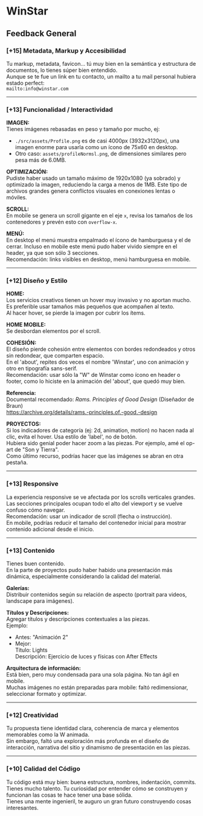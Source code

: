 # WinStar

## Feedback General

### [+15] Metadata, Markup y Accesibilidad
Tu markup, metadata, favicon... tú muy bien en la semántica y estructura de documentos, lo tienes súper bien entendido.  
Aunque se te fue un link en tu contacto, un mailto a tu mail personal hubiera estado perfect:  
`mailto:info@winstar.com`

---

### [+13] Funcionalidad / Interactividad

**IMAGEN:**  
Tienes imágenes rebasadas en peso y tamaño por mucho, ej:  
- `./src/assets/Profile.png` es de casi 4000px (3932x3120px), una imagen enorme para usarla como un ícono de 75x60 en desktop.  
- Otro caso: `assets/profileNormsl.png`, de dimensiones similares pero pesa más de 6.0MB.  

**OPTIMIZACIÓN:**  
Pudiste haber usado un tamaño máximo de 1920x1080 (ya sobrado) y optimizado la imagen, reduciendo la carga a menos de 1MB. Este tipo de archivos grandes genera conflictos visuales en conexiones lentas o móviles.

**SCROLL:**  
En mobile se genera un scroll gigante en el eje `x`, revisa los tamaños de los contenedores y prevén esto con `overflow-x`.

**MENÚ:**  
En desktop el menú muestra empalmado el ícono de hamburguesa y el de cerrar. Incluso en mobile este menú pudo haber vivido siempre en el header, ya que son sólo 3 secciones.  
Recomendación: links visibles en desktop, menú hamburguesa en mobile.

---

### [+12] Diseño y Estilo

**HOME:**  
Los servicios creativos tienen un hover muy invasivo y no aportan mucho. Es preferible usar tamaños más pequeños que acompañen al texto.  
Al hacer hover, se pierde la imagen por cubrir los ítems.

**HOME MOBILE:**  
Se desbordan elementos por el scroll.

**COHESIÓN:**  
El diseño pierde cohesión entre elementos con bordes redondeados y otros sin redondear, que comparten espacio.  
En el 'about', repites dos veces el nombre 'Winstar', uno con animación y otro en tipografía sans-serif.  
Recomendación: usar sólo la "W" de Winstar como ícono en header o footer, como lo hiciste en la animación del 'about', que quedó muy bien.

**Referencia:**  
Documental recomendado: *Rams. Principles of Good Design* (Diseñador de Braun)  
https://archive.org/details/rams.-principles.of.-good.-design

**PROYECTOS:**  
Si los indicadores de categoría (ej: 2d, animation, motion) no hacen nada al clic, evita el hover. Usa estilo de 'label', no de botón.  
Hubiera sido genial poder hacer zoom a las piezas. Por ejemplo, amé el op-art de "Son y Tierra".  
Como último recurso, podrías hacer que las imágenes se abran en otra pestaña.

---

### [+13] Responsive

La experiencia responsive se ve afectada por los scrolls verticales grandes.  
Las secciones principales ocupan todo el alto del viewport y se vuelve confuso cómo navegar.  
Recomendación: usar un indicador de scroll (flecha o instrucción).  
En mobile, podrías reducir el tamaño del contenedor inicial para mostrar contenido adicional desde el inicio.

---

### [+13] Contenido

Tienes buen contenido.  
En la parte de proyectos pudo haber habido una presentación más dinámica, especialmente considerando la calidad del material.

**Galerías:**  
Distribuir contenidos según su relación de aspecto (portrait para videos, landscape para imágenes).

**Títulos y Descripciones:**  
Agregar títulos y descripciones contextuales a las piezas.  
Ejemplo:  
- Antes: "Animación 2"  
- Mejor:  
  Título: Lights  
  Descripción: Ejercicio de luces y físicas con After Effects

**Arquitectura de información:**  
Está bien, pero muy condensada para una sola página. No tan ágil en mobile.  
Muchas imágenes no están preparadas para mobile: faltó redimensionar, seleccionar formato y optimizar.

---

### [+12] Creatividad

Tu propuesta tiene identidad clara, coherencia de marca y elementos memorables como la W animada.  
Sin embargo, faltó una exploración más profunda en el diseño de interacción, narrativa del sitio y dinamismo de presentación en las piezas.

---

### [+10] Calidad del Código

Tu código está muy bien: buena estructura, nombres, indentación, commits.  
Tienes mucho talento. Tu curiosidad por entender cómo se construyen y funcionan las cosas te hace tener una base sólida.  
Tienes una mente ingenieril, te auguro un gran futuro construyendo cosas interesantes.
